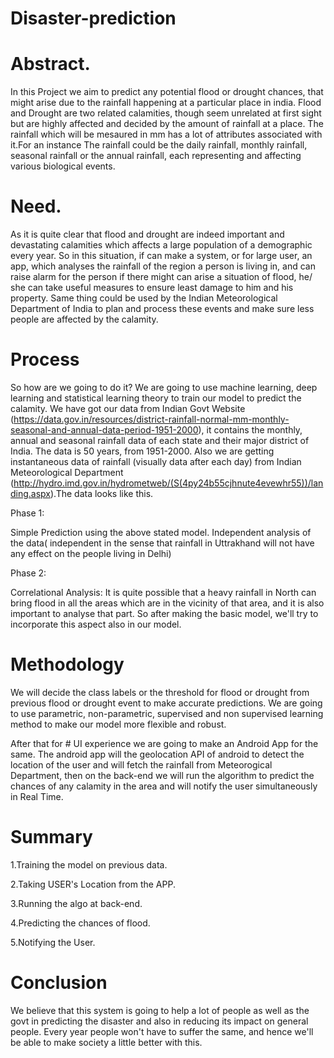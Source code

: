 # Disaster-prediction
# Abstract.
In this Project we aim to predict any potential flood or drought chances, that might arise due to the rainfall happening at a particular place in india. Flood and Drought are two related calamities, though seem unrelated at first sight but are highly affected and decided by the amount of rainfall at a place. The rainfall which will be mesaured in mm has a lot of attributes associated with it.For an instance The rainfall could be the daily rainfall, monthly rainfall, seasonal rainfall or the annual rainfall, each representing and affecting various biological events.



# Need.
As it is quite clear that flood and drought are indeed important and devastating calamities which affects a large population of a demographic every year. So in this situation, if can make a system, or for large user, an app, which analyses the rainfall of the region a person is living in, and can raise alarm for the person if there might can arise a situation of flood, he/ she can take useful measures to ensure least damage to him and his property. Same thing could be used by the Indian Meteorological Department of India to plan and process these events and make sure less people are affected by the calamity.


# Process
So how are we going to do it? We are going to use machine learning, deep learning and statistical learning theory to train our model to predict the calamity. We have got our data from Indian Govt Website (https://data.gov.in/resources/district-rainfall-normal-mm-monthly-seasonal-and-annual-data-period-1951-2000), it contains the monthly, annual and seasonal rainfall data of each state and their major district of India. The data is 50 years, from 1951-2000. Also we are getting instantaneous data of rainfall (visually data after each day) from Indian Meteorological Department (http://hydro.imd.gov.in/hydrometweb/(S(4py24b55cjhnute4evewhr55))/landing.aspx).The data looks like this.

Phase 1:

Simple Prediction using the above stated model. Independent analysis of the data( independent in the sense that rainfall in Uttrakhand will not have any effect on the people living in Delhi)

Phase 2:

Correlational Analysis:
It is quite possible that a heavy rainfall in North can bring flood in all the areas which are in the vicinity of that area, and it is also important to analyse that part. So after making the basic model, we'll try to incorporate this aspect also in our model.


# Methodology
We will decide the class labels or the threshold for flood or drought from previous flood or drought event to make accurate predictions. We are going to use parametric, non-parametric, supervised and non supervised learning method to make our model more flexible and robust.

After that for # UI experience we are going to make an Android App for the same. The android app will the geolocation API of android to detect the location of the user and will fetch the rainfall from Meteorogical Department, then on the back-end we will run the algorithm to predict the chances of any calamity in the area and will notify the user simultaneously in Real Time.


# Summary
1.Training the model on previous data.

2.Taking USER's Location from the APP.

3.Running the algo at back-end.

4.Predicting the chances of flood.

5.Notifying the User.


# Conclusion
We believe that this system is going to help a lot of people as well as the govt in predicting the disaster and also in reducing its impact on general people. Every year people won't have to suffer the same, and hence we'll be able to make society a little better with this.


